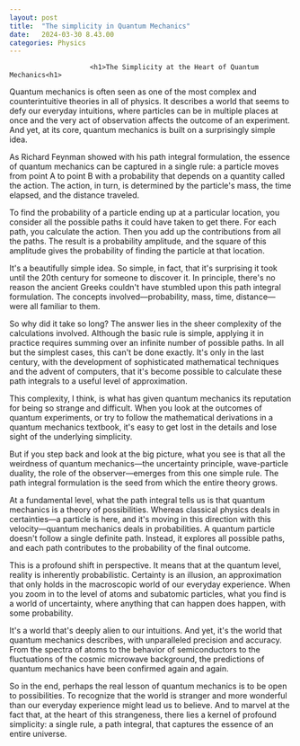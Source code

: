 ```yaml
---
layout: post
title:  "The simplicity in Quantum Mechanics"
date:   2024-03-30 8.43.00
categories: Physics
---
```


                        <h1>The Simplicity at the Heart of Quantum Mechanics<h1>

Quantum mechanics is often seen as one of the most complex and counterintuitive theories in all of physics. It describes a world that seems to defy our everyday intuitions, where particles can be in multiple places at once and the very act of observation affects the outcome of an experiment. And yet, at its core, quantum mechanics is built on a surprisingly simple idea.

As Richard Feynman showed with his path integral formulation, the essence of quantum mechanics can be captured in a single rule: a particle moves from point A to point B with a probability that depends on a quantity called the action. The action, in turn, is determined by the particle's mass, the time elapsed, and the distance traveled.

To find the probability of a particle ending up at a particular location, you consider all the possible paths it could have taken to get there. For each path, you calculate the action. Then you add up the contributions from all the paths. The result is a probability amplitude, and the square of this amplitude gives the probability of finding the particle at that location.

It's a beautifully simple idea. So simple, in fact, that it's surprising it took until the 20th century for someone to discover it. In principle, there's no reason the ancient Greeks couldn't have stumbled upon this path integral formulation. The concepts involved—probability, mass, time, distance—were all familiar to them.

So why did it take so long? The answer lies in the sheer complexity of the calculations involved. Although the basic rule is simple, applying it in practice requires summing over an infinite number of possible paths. In all but the simplest cases, this can't be done exactly. It's only in the last century, with the development of sophisticated mathematical techniques and the advent of computers, that it's become possible to calculate these path integrals to a useful level of approximation.

This complexity, I think, is what has given quantum mechanics its reputation for being so strange and difficult. When you look at the outcomes of quantum experiments, or try to follow the mathematical derivations in a quantum mechanics textbook, it's easy to get lost in the details and lose sight of the underlying simplicity.

But if you step back and look at the big picture, what you see is that all the weirdness of quantum mechanics—the uncertainty principle, wave-particle duality, the role of the observer—emerges from this one simple rule. The path integral formulation is the seed from which the entire theory grows.

At a fundamental level, what the path integral tells us is that quantum mechanics is a theory of possibilities. Whereas classical physics deals in certainties—a particle is here, and it's moving in this direction with this velocity—quantum mechanics deals in probabilities. A quantum particle doesn't follow a single definite path. Instead, it explores all possible paths, and each path contributes to the probability of the final outcome.

This is a profound shift in perspective. It means that at the quantum level, reality is inherently probabilistic. Certainty is an illusion, an approximation that only holds in the macroscopic world of our everyday experience. When you zoom in to the level of atoms and subatomic particles, what you find is a world of uncertainty, where anything that can happen does happen, with some probability.

It's a world that's deeply alien to our intuitions. And yet, it's the world that quantum mechanics describes, with unparalleled precision and accuracy. From the spectra of atoms to the behavior of semiconductors to the fluctuations of the cosmic microwave background, the predictions of quantum mechanics have been confirmed again and again.

So in the end, perhaps the real lesson of quantum mechanics is to be open to possibilities. To recognize that the world is stranger and more wonderful than our everyday experience might lead us to believe. And to marvel at the fact that, at the heart of this strangeness, there lies a kernel of profound simplicity: a single rule, a path integral, that captures the essence of an entire universe.
